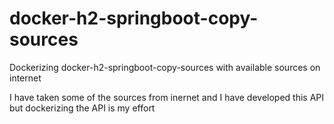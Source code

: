 # docker-h2-springboot-copy-sources
Dockerizing docker-h2-springboot-copy-sources with available sources on internet

I have taken some of the sources from inernet and I have developed this API but dockerizing the API is my effort
